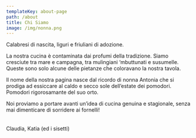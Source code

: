 ```yaml
---
templateKey: about-page
path: /about
title: Chi Siamo
image: /img/nonna.png
---
```

Calabresi di nascita, liguri e friuliani di adozione. 

La nostra cucina è contaminata dai profumi della tradizione. Siamo cresciute tra mare e campagna, tra mulingiani ‘mbuttunati e susumelle.  Queste sono solo alcune delle pietanze che coloravano la nostra tavola.

Il nome della nostra pagina nasce dal ricordo di nonna Antonia che si prodiga ad essiccare al caldo e secco sole dell’estate dei pomodori. Pomodori rigorosamante del suo orto.

Noi proviamo a portare avanti un’idea di cucina genuina e stagionale, senza mai dimenticare di sorridere ai fornelli!
<br>
<br>
<br>
Claudia, Katia (ed i sisetti)